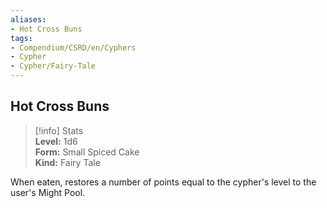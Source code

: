 ```yaml
---
aliases:
- Hot Cross Buns
tags:
- Compendium/CSRD/en/Cyphers
- Cypher
- Cypher/Fairy-Tale
---
```


  
## Hot Cross Buns  
>[!info] Stats  
> **Level:** 1d6  
> **Form:** Small Spiced Cake  
> **Kind:** Fairy Tale
  
When eaten, restores a number of points equal to the cypher's level to the user's Might Pool.